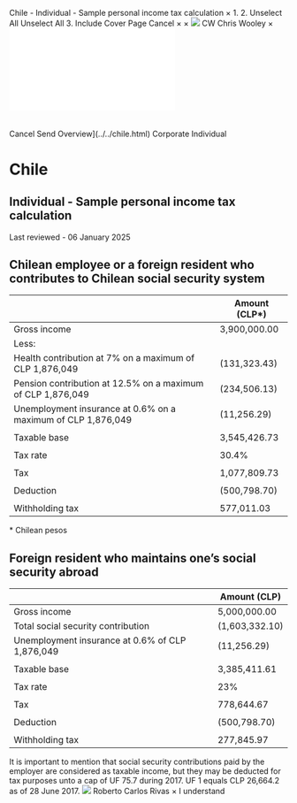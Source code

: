 Chile - Individual - Sample personal income tax calculation
×
1.
2.
Unselect All
Unselect All
3.
Include Cover Page
Cancel
×
×
![](../../-/media/world-wide-tax-summaries/attachments/global---chris-wooley.ashx%3Frev=ac5e5f3223b34096b1afc2a6009c7320&revision=ac5e5f32-23b3-4096-b1af-c2a6009c7320&hash=859B7ADC84DC2CBEC9760E9E6EE7DE6D0A8BFCDF)
CW
Chris Wooley
×
![](sample-personal-income-tax-calculation.html)
######
Cancel
Send
Overview](../../chile.html)
Corporate
Individual
# Chile
## Individual - Sample personal income tax calculation
Last reviewed - 06 January 2025
## Chilean employee or a foreign resident who contributes to Chilean social security system
|  | Amount **(CLP\*)** |
| --- | --- |
| Gross income | 3,900,000.00 |
| Less: |  |
| Health contribution at 7% on a maximum of CLP 1,876,049 | (131,323.43) |
| Pension contribution at 12.5% on a maximum of CLP 1,876,049 | (234,506.13) |
| Unemployment insurance at 0.6% on a maximum of CLP 1,876,049 | (11,256.29) |
|  |  |
| Taxable base | 3,545,426.73 |
|  |  |
| Tax rate | 30.4% |
|  |  |
| Tax | 1,077,809.73 |
|  |  |
| Deduction | (500,798.70) |
|  |  |
| Withholding tax | 577,011.03 |
\* Chilean pesos
## Foreign resident who maintains one’s social security abroad
|  | Amount **(CLP)** |
| --- | --- |
| Gross income | 5,000,000.00 |
| Total social security contribution | (1,603,332.10) |
| Unemployment insurance at 0.6% of CLP 1,876,049 | (11,256.29) |
|  |  |
| Taxable base | 3,385,411.61 |
|  |  |
| Tax rate | 23% |
|  |  |
| Tax | 778,644.67 |
|  |  |
| Deduction | (500,798.70) |
|  |  |
| Withholding tax | 277,845.97 |
It is important to mention that social security contributions paid by the employer are considered as taxable income, but they may be deducted for tax purposes unto a cap of UF 75.7 during 2017.
UF 1 equals CLP 26,664.2 as of 28 June 2017.
![](../../-/media/world-wide-tax-summaries/attachments/chile---roberto-carlos-rivas.ashx%3Frev=cadc1f25d3e644718b74dcd4dbc3bcf8&revision=cadc1f25-d3e6-4471-8b74-dcd4dbc3bcf8&hash=EEC79D77D80A1B9484D85E7E67054185C94B20C9)
Roberto Carlos Rivas
×
I understand
